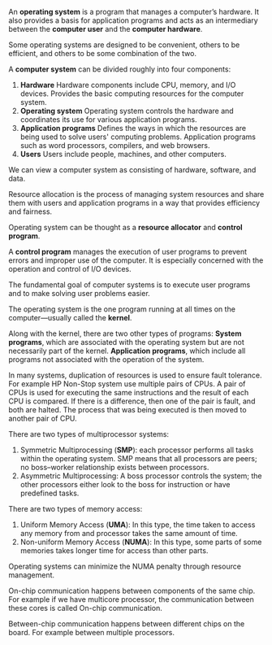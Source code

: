 An **operating system** is a program that manages a computer’s hardware. It also provides a basis for application programs and acts as an intermediary between the **computer user** and the **computer hardware**.

Some operating systems are designed to be convenient, others to be efficient, and others to be some combination of the two.

A **computer system** can be divided roughly into four components:
1. **Hardware**
		Hardware components include CPU, memory, and I/O devices.
		Provides the basic computing resources for the computer system.
2. **Operating system**
		Operating system controls the hardware and coordinates its use for various application programs.
3. **Application programs**
		Defines the ways in which the resources are being used to solve users' computing problems.
		Application programs such as word processors, compilers, and web browsers.
4. **Users**
		Users include people, machines, and other computers.

We can view a computer system as consisting of hardware, software, and data.

Resource allocation is the process of managing system resources and share them with users and application programs in a way that provides efficiency and fairness.

Operating system can be thought as a **resource allocator** and **control program**.

A **control program** manages the execution of user programs to prevent errors and improper use of the computer. It is especially concerned with the operation and control of I/O devices.

The fundamental goal of computer systems is to execute user programs and to make solving user problems easier.

The operating system is the one program running at all times on the computer—usually called
the **kernel**.

Along with the kernel, there are two other types of programs:
	**System programs**, which are associated with the operating system but are not necessarily part of the kernel.
	**Application programs**, which include all programs not associated with the operation of the system.

In many systems, duplication of resources is used to ensure fault tolerance. For example HP Non-Stop system use multiple pairs of CPUs. A pair of CPUs is used for executing the same instructions and the result of each CPU is compared. If there is a difference, then one of the pair is fault, and both are halted. The process that was being executed is then moved to another pair of CPU.

There are two types of multiprocessor systems:
1. Symmetric Multiprocessing (**SMP**): each processor performs all tasks within the operating system. SMP means that all processors are peers; no boss–worker relationship exists between processors.
2. Asymmetric Multiprocessing: A boss processor controls the system; the other processors either look to the boss for instruction or have predefined tasks.

There are two types of memory access:
1. Uniform Memory Access (**UMA**): In this type, the time taken to access any memory from and processor takes the same amount of time.
2. Non-uniform Memory Access (**NUMA**): In this type, some parts of some memories takes longer time for access than other parts.

Operating systems can minimize the NUMA penalty through resource management.

On-chip communication happens between components of the same chip. For example if we have multicore processor, the communication between these cores is called On-chip communication.

Between-chip communication happens between different chips on the board. For example between multiple processors.

